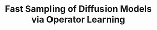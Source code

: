 ---
title: "Fast Sampling of Diffusion Models via Operator Learning"
layout: single
categories: Papers
toc: true
toc_label: "Content"
toc_icon: "file"
toc_sticky: true
---